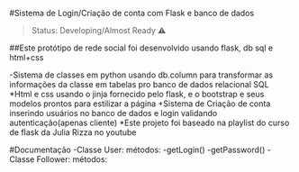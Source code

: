 #Sistema de Login/Criação de conta com Flask e banco de dados

> Status: Developing/Almost Ready ⚠️


##Este protótipo de rede social foi desenvolvido usando flask, db sql e html+css

-Sistema de classes em python usando db.column para transformar as informações da classe em tabelas pro banco de dados relacional SQL
*Html e css usando o jinja fornecido pelo flask, e o bootstrap e seus modelos prontos para estilizar a página
+Sistema de Criação de conta inserindo usuários no banco de dados e login validando autenticação(apenas cliente)
*Este projeto foi baseado na playlist do curso de flask da Julia Rizza no youtube


#Documentação
-Classe User:
  métodos: -getLogin()
           -getPassword()
-Classe Follower:
  métodos:

  
